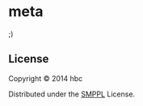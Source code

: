 # meta

;)

## License

Copyright © 2014 hbc

Distributed under the [SMPPL](https://github.com/xhacker/SMPPL/blob/master/SMPPL-Freeware.md) License.

